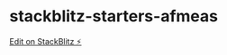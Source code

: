 # stackblitz-starters-afmeas

[Edit on StackBlitz ⚡️](https://stackblitz.com/edit/stackblitz-starters-afmeas)